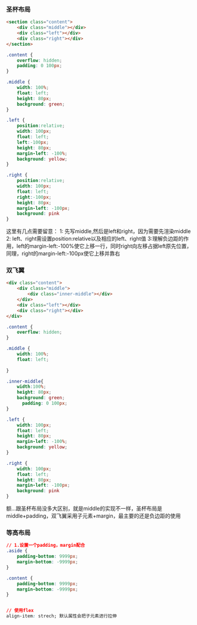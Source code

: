 ### 圣杯布局
```html
<section class="content">
    <div class="middle"></div>
    <div class="left"></div>
    <div class="right"></div>
</section>
```

```css
.content {
    overflow: hidden;
    padding: 0 100px;
}

.middle {	
    width: 100%;
    float: left;
    height: 80px;
    background: green;
}

.left {
    position:relative;
    width: 100px;
    float: left;
    left:-100px;
    height: 80px;
    margin-left: -100%;
    background: yellow;
}

.right {
    position:relative;			
    width: 100px;
    float: left;
    right:-100px;
    height: 80px;
    margin-left: -100px;
    background: pink
}
```
这里有几点需要留意：
1: 先写middle,然后是left和right，因为需要先渲染middle
2: left、right需设置position:relative以及相应的left、right值
3:理解负边距的作用，left的margin-left:-100%使它上移一行，同时right向左移占据left原先位置，同理，right的margin-left:-100px使它上移并靠右

### 双飞翼
```html
<div class="content">
    <div class="middle">
        <div class="inner-middle"></div>
    </div>
    <div class="left"></div>
    <div class="right"></div>
</div>
```

```css
.content {
    overflow: hidden;
}

.middle {			
    width: 100%;
    float: left;
  
}

.inner-middle{
    width:100%;
    height: 80px;
    background: green;	
      padding: 0 100px;
}

.left {
    width: 100px;
    float: left;
    height: 80px;
    margin-left: -100%;
    background: yellow;
}

.right {			
    width: 100px;
    float: left;
    height: 80px;
    margin-left: -100px;
    background: pink
}
```
额...跟圣杯布局没多大区别，就是middle的实现不一样，圣杯布局是middle+padding，双飞翼采用子元素+margin，最主要的还是负边距的使用


### 等高布局
```css
// 1.设置一个padding，margin配合
.aside {
    padding-bottom: 9999px;
    margin-bottom: -9999px;
}

.content {
    padding-bottom: 9999px;
    margin-bottom: -9999px;
}


// 使用flex
align-item: strech; 默认属性会把子元素进行拉伸
```